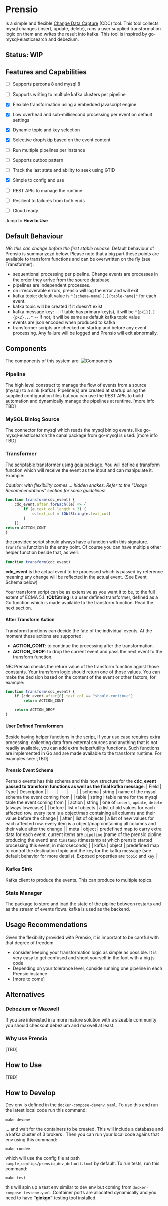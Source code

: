 
# Prensio
Is a simple and flexible [Change Data Capture](https://en.wikipedia.org/wiki/Change_data_capture) (CDC) tool. This tool collects mysql changes (insert, update, delete), runs a user supplied transformation logic on them and writes the result into kafka. This tool is inspired by go-mysql-elasticsearch and debezium.

## Status: WIP

## Features and Capabilities
 - [ ] Supports percona 8 and mysql 8
 - [ ] Supports writing to multiple kafka clusters per pipeline
 - [x] Flexible transformation using a embedded javascript engine
 - [x] Low overhead and sub-millisecond processing per event on default settings
 - [x] Dynamic topic and key selection
 - [x] Selective drop/skip based on the event content
 - [ ] Run multiple pipelines per instance
 - [ ] Supports outbox pattern
 - [ ] Track the last state and ability to seek using GTID
 - [x] Simple to config and use
 - [ ] REST APIs to manage the runtime
 - [ ] Resilient to failures from both ends
 - [ ] Cloud ready


  Jump to **How to Use**

## Default Behaviour
*NB: this can change before the first stable release.*
Default behaviour of Prensio is summarizezd below. Please note that a big part these points are available to transform functions and can be overwritten on the fly (see Transformer):
- sequentional processing per pipeline. Change events are processes in the order they arrive from the source database.
- pipelines are independent processes.
- on irrecoverable errors, prensio will log the error and will exit
- kafka topic: default value is `"{schema-name}[.]{table-name}"` for each event.
- kafka topic will be created if it doesn't exist
- kafka message key: 
-- if table has primary key(s), it will be `"{pk1}[.]{pk2}..."`
-- if not, it will be same as default kafka topic value
- events are json encoded when produced to kafka
- transformer scripts are checked on startup and before any event processing. Any failure will be logged and Prensio will exit abnormally. 

## Components
The components of this system are:
![Components](/docs/prensio-components.png?raw=true "Components")

### Pipeline
The high level construct to manage the flow of events from a source (mysql) to a sink (kafka). Pipeline(s) are created at startup using the supplied configuration files but you can use the REST APIs to build automation and dynamically manage the pipelines at runtime.
[more info TBD]

### MySQL Binlog Source
The connector for mysql which reads the mysql binlog events. like go-mysql-elasticsearch the canal package from go-mysql is used.
[more info TBD]

### Transformer
The scriptable transformer using goja package. You will define a transform function which will receive the event as the input and can manipulate it. Example:

*Caution: with flexibility comes ... hidden snakes. Refer to the "Usage Recommendations" section for some guidelines!*

```javascript
function transform(cdc_event) {
    cdc_event.after.forEach((e) => {
        if (e.text_col.length > 3) {
            e.text_col = tObfString(e.text_col)
        }
    });
return ACTION_CONT
}
```
the provided script should always have a function with this signature. `transform` function is the entry point. Of course you can have multiple other helper function beside that, as well.
```javascript
function transform(cdc_event)
```
**cdc_event** is the actual event to be processed which is passed by reference meaning any change will be reflected in the actual event. (See Event Schema below)

Your transform script can be as extensive as you want it to be, to the full extent of ECMA 5.1.
**tObfString** is a user defined transformer, defined as a Go function which is made available to the transform function. Read the next section.

#### After Transform Action
Transform functions can decide the fate of the individual events. At the moment these actions are supported:
- **ACTION_CONT**: to continue the processing after the transformation.
- **ACTION_DROP**: to drop the current event and pass the next event to the transform function.

NB: Prensio checks the return value of the transform function aginst those constants. Your transform logic should return one of those values.
You can make the decision based on the content of the event or other factors, for example:
```javascript
function transform(cdc_event) {
    if (cdc_event.after[0].text_col == "should-continue")
        return ACTION_CONT

    return ACTION_DROP
}
```

#### User Defined Transformers
Beside having helper functions in the script, If your use case requires extra processing, collecting data from external sources and anything that is not readily available, you can add extra helper/utility functions. Such functions are implemented in Go and are made available to the transform runtime.
For examples see: [TBD]

#### Prensio Event Schema
Pernsio events has this schema and this how structure for the **cdc_event passed to transform functions as well as the final kafka message**:
|  Field | Type | Description  |
| --- | --- | --- |
| schema  | string | name of the mysql schema the event coming from |
| table | string | table name for the mysql table the event coming from  |
| action  | string | one of `insert`, `update`, `delete`  (always lowecase) |
| before  | list of objects  | a list of old values for each affected row. every item is a object/map containing all columns and their value before the change |
| after | list of objects | a list of new values for each affected row. every item is a object/map containing all columns and their value after the change |
| meta | object | predefined map to carry extra data for each event. current items are `pipeline` (name of the prensio pipline producing the event) and `timstamp` (timestamp at which prensio started processing this event, in microseconds) |
| kafka | object | predefined map to control the destination topic and the key for the kafka message (see default behavior for more details). Exposed properties are `topic` and `key` |


### Kafka Sink
Kafka client to produce the events. This can produce to multiple topics.

### State Manager
The package to store and load the state of the pipline between restarts and as the stream of events flows. kafka is used as the backend.

## Usage Recommendations
Given the flexibility provided with Prensio, it is important to be careful with that degree of freedom.
- consider keeping your transformation logic as simple as possible. It is very easy to get confused and shoot yourself in the foot with a big js code
- Depending on your tolerance level, conside running one pipeline in each Prensio instance
- [more to come]

## Alternatives
### Debezium or Maxwell
If you are interested in a more mature solution with a sizeable community you should checkout debezium and maxwell at least.


### Why use Prensio
[TBD]

## How to Use
[TBD]

## How to Develop
Dev env is defined in the `docker-compose-devenv.yaml`. To use this and run the latest local code run this command:
```console
make devenv 
```
... and wait for the containers to be created. This will include a database and a kafka cluster of 3 brokers .
Then you can run your local code agains that env using this command:
```shell
make rundev
```
which will use the config file at path `sample_configs/prensio_dev_default.toml` by default.
To run tests, run this command:
```shell
make test
```
this will spin up a test env similar to dev env but coming from `docker-compose-testenv.yaml`. Container ports are allocated dynamically and you need to have **"ginkgo"** testing tool installed.

